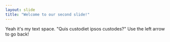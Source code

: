 ```yaml
---
layout: slide
title: "Welcome to our second slide!"
---
```

Yeah it's my text space. "Quis custodiet ipsos custodes?"
Use the left arrow to go back!
